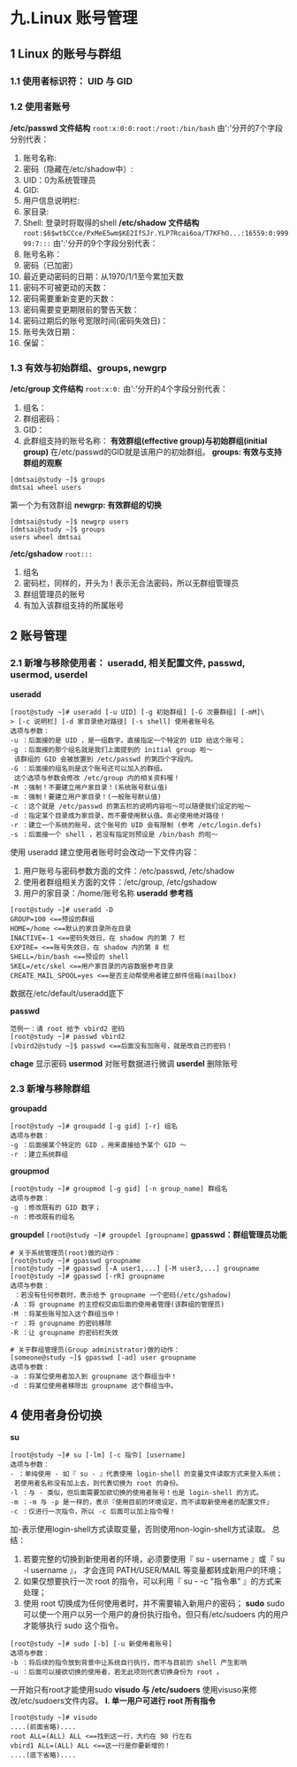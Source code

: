 # 九.Linux 账号管理
## 1 Linux 的账号与群组
### 1.1 使用者标识符： UID 与 GID
### 1.2 使用者账号
**/etc/passwd 文件结构**
`root:x:0:0:root:/root:/bin/bash`
由':'分开的7个字段分别代表：
1. 账号名称:
2. 密码（隐藏在/etc/shadow中）:
3. UID：0为系统管理员
4. GID:
5. 用户信息说明栏:
6. 家目录:
7. Shell: 登录时将取得的shell
**/etc/shadow 文件结构**
`root:$6$wtbCCce/PxMeE5wm$KE2IfSJr.YLP7Rcai6oa/T7KFhO...:16559:0:99999:7:::`
由':'分开的9个字段分别代表：
1. 账号名称：
2. 密码（已加密）
3. 最近更动密码的日期：从1970/1/1至今累加天数
4. 密码不可被更动的天数：
5. 密码需要重新变更的天数：
6. 密码需要变更期限前的警告天数：
7. 密码过期后的账号宽限时间(密码失效日)：
8. 账号失效日期：
9. 保留：
### 1.3 有效与初始群组、groups, newgrp
**/etc/group 文件结构**
`root:x:0:`
由':'分开的4个字段分别代表：
1. 组名：
2. 群组密码：
3. GID：
4. 此群组支持的账号名称：
**有效群组(effective group)与初始群组(initial group)**
在/etc/passwd的GID就是该用户的初始群组。
**groups: 有效与支持群组的观察**
```
[dmtsai@study ~]$ groups
dmtsai wheel users
```
第一个为有效群组
**newgrp: 有效群组的切换**
```
[dmtsai@study ~]$ newgrp users
[dmtsai@study ~]$ groups
users wheel dmtsai
```
**/etc/gshadow**
`root:::`
1. 组名
2. 密码栏，同样的，开头为 ! 表示无合法密码，所以无群组管理员
3. 群组管理员的账号
4. 有加入该群组支持的所属账号

## 2 账号管理
### 2.1 新增与移除使用者： useradd, 相关配置文件, passwd, usermod, userdel
**useradd**
```
[root@study ~]# useradd [-u UID] [-g 初始群组] [-G 次要群组] [-mM]\
> [-c 说明栏] [-d 家目录绝对路径] [-s shell] 使用者账号名
选项与参数：
-u ：后面接的是 UID ，是一组数字。直接指定一个特定的 UID 给这个账号；
-g ：后面接的那个组名就是我们上面提到的 initial group 啦～
 该群组的 GID 会被放置到 /etc/passwd 的第四个字段内。
-G ：后面接的组名则是这个账号还可以加入的群组。
 这个选项与参数会修改 /etc/group 内的相关资料喔！
-M ：强制！不要建立用户家目录！(系统账号默认值)
-m ：强制！要建立用户家目录！(一般账号默认值)
-c ：这个就是 /etc/passwd 的第五栏的说明内容啦～可以随便我们设定的啦～
-d ：指定某个目录成为家目录，而不要使用默认值。务必使用绝对路径！
-r ：建立一个系统的账号，这个账号的 UID 会有限制 (参考 /etc/login.defs)
-s ：后面接一个 shell ，若没有指定则预设是 /bin/bash 的啦～
```
使用 useradd 建立使用者账号时会改动一下文件内容：
1. 用户账号与密码参数方面的文件：/etc/passwd, /etc/shadow
2. 使用者群组相关方面的文件：/etc/group, /etc/gshadow
3. 用户的家目录：/home/账号名称
**useradd 参考档**
```
[root@study ~]# useradd -D
GROUP=100 <==预设的群组
HOME=/home <==默认的家目录所在目录
INACTIVE=-1 <==密码失效日，在 shadow 内的第 7 栏
EXPIRE= <==账号失效日，在 shadow 内的第 8 栏
SHELL=/bin/bash <==预设的 shell
SKEL=/etc/skel <==用户家目录的内容数据参考目录
CREATE_MAIL_SPOOL=yes <==是否主动帮使用者建立邮件信箱(mailbox)
```
数据在/etc/default/useradd底下

**passwd**
```
范例一：请 root 给予 vbird2 密码
[root@study ~]# passwd vbird2
[vbird2@study ~]$ passwd <==后面没有加账号，就是改自己的密码！
```
**chage**
显示密码
**usermod**
对账号数据进行微调
**userdel**
删除账号

### 2.3 新增与移除群组
**groupadd**
```
[root@study ~]# groupadd [-g gid] [-r] 组名
选项与参数：
-g ：后面接某个特定的 GID ，用来直接给予某个 GID ～
-r ：建立系统群组
```
**groupmod**
```
[root@study ~]# groupmod [-g gid] [-n group_name] 群组名
选项与参数：
-g ：修改既有的 GID 数字；
-n ：修改既有的组名
```
**groupdel**
`[root@study ~]# groupdel [groupname]`
**gpasswd：群组管理员功能**
```
# 关于系统管理员(root)做的动作：
[root@study ~]# gpasswd groupname
[root@study ~]# gpasswd [-A user1,...] [-M user3,...] groupname
[root@study ~]# gpasswd [-rR] groupname
选项与参数：
 ：若没有任何参数时，表示给予 groupname 一个密码(/etc/gshadow)
-A ：将 groupname 的主控权交由后面的使用者管理(该群组的管理员)
-M ：将某些账号加入这个群组当中！
-r ：将 groupname 的密码移除
-R ：让 groupname 的密码栏失效

# 关于群组管理员(Group administrator)做的动作：
[someone@study ~]$ gpasswd [-ad] user groupname
选项与参数：
-a ：将某位使用者加入到 groupname 这个群组当中！
-d ：将某位使用者移除出 groupname 这个群组当中。
```

## 4 使用者身份切换
**su**
```
[root@study ~]# su [-lm] [-c 指令] [username]
选项与参数：
- ：单纯使用 - 如『 su - 』代表使用 login-shell 的变量文件读取方式来登入系统；
 若使用者名称没有加上去，则代表切换为 root 的身份。
-l ：与 - 类似，但后面需要加欲切换的使用者账号！也是 login-shell 的方式。
-m ：-m 与 -p 是一样的，表示『使用目前的环境设定，而不读取新使用者的配置文件』
-c ：仅进行一次指令，所以 -c 后面可以加上指令喔！
```
加-表示使用login-shell方式读取变量，否则使用non-login-shell方式读取。
总结：
1. 若要完整的切换到新使用者的环境，必须要使用『 su - username 』或『 su -l username 』， 才会连同
    PATH/USER/MAIL 等变量都转成新用户的环境；
2. 如果仅想要执行一次 root 的指令，可以利用『 su - -c "指令串" 』的方式来处理；
3. 使用 root 切换成为任何使用者时，并不需要输入新用户的密码；
**sudo**
sudo 可以使一个用户以另一个用户的身份执行指令。但只有/etc/sudoers 内的用户才能够执行 sudo 这个指令。
```
[root@study ~]# sudo [-b] [-u 新使用者账号]
选项与参数：
-b ：将后续的指令放到背景中让系统自行执行，而不与目前的 shell 产生影响
-u ：后面可以接欲切换的使用者，若无此项则代表切换身份为 root 。
```
一开始只有root才能使用sudo
**visudo 与 /etc/sudoers**
使用visuso来修改/etc/sudoers文件内容。
**I. 单一用户可进行 root 所有指令**
```
[root@study ~]# visudo
....(前面省略)....
root ALL=(ALL) ALL <==找到这一行，大约在 98 行左右
vbird1 ALL=(ALL) ALL <==这一行是你要新增的！
....(底下省略)....
```